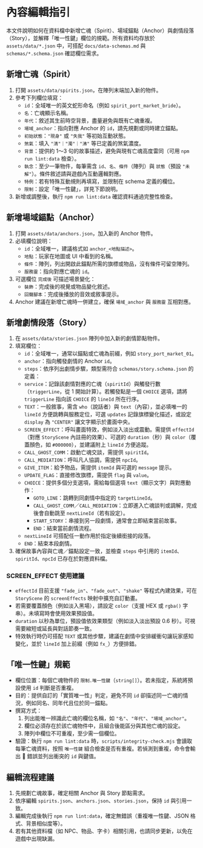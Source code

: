 ﻿# 內容編輯指引

本文件說明如何在資料檔中新增亡魂（Spirit）、場域錨點（Anchor）與劇情段落（Story），並解釋「唯一性鍵」欄位的規範。所有資料均存放於 `assets/data/*.json` 中，可搭配 `docs/data-schemas.md` 與 `schemas/*.schema.json` 確認欄位需求。

## 新增亡魂（Spirit）
1. 打開 `assets/data/spirits.json`，在陣列末端加入新的物件。
2. 參考下列欄位填寫：
   - `id`：全域唯一的英文蛇形命名（例如 `spirit_port_market_bride`）。
   - `名`：亡魂顯示名稱。
   - `年代`：敘述其生前時空背景，盡量避免與既有亡魂重複。
   - `場域_anchor`：指向對應 Anchor 的 `id`，請先規劃或同時建立錨點。
   - `初始狀態`：`"現身"` 或 `"失我"` 等初始互動狀態。
   - `煞氣`：填入 `"清"｜"濁"｜"沸"` 等已定義的煞氣濃度。
   - `背景`：提供約 1～3 句的故事描述，避免與現有亡魂高度雷同（可用 `npm run lint:data` 檢查）。
   - `執念`：至少一筆物件，每筆需含 `id`、`名`、`條件`（陣列）與 `狀態`（預設 `"未解"`）。條件敘述請與遊戲內互動邏輯對應。
   - `特例`：若有特殊互動規則再填寫，並限制在 schema 定義的欄位。
   - `限制`：設定「唯一性鍵」，詳見下節說明。
3. 新增或調整後，執行 `npm run lint:data` 確認資料通過完整性檢查。

## 新增場域錨點（Anchor）
1. 打開 `assets/data/anchors.json`，加入新的 Anchor 物件。
2. 必填欄位說明：
   - `id`：全域唯一，建議格式如 `anchor_<地點描述>`。
   - `地點`：玩家在地圖或 UI 中看到的名稱。
   - `條件`：陣列，列出開啟此錨點所需的旗標或物品，沒有條件可留空陣列。
   - `服務靈`：指向對應亡魂的 `id`。
3. 可選欄位 `完成後` 可描述場景變化：
   - `裝飾`：完成後的視覺或物品變化敘述。
   - `回聲腳本`：完成後播放的音效或敘事提示。
4. Anchor 建議在新增亡魂時一併建立，確保 `場域_anchor` 與 `服務靈` 互相對應。

## 新增劇情段落（Story）
1. 在 `assets/data/stories.json` 陣列中加入新的劇情節點物件。
2. 填寫欄位：
   - `id`：全域唯一，通常以錨點或亡魂為前綴，例如 `story_port_market_01`。
   - `anchor`：指向觸發劇情的 Anchor `id`。
    - `steps`：依序列出劇情步驟，類型需符合 `schemas/story.schema.json` 的定義：
     - `service`：記錄該劇情對應的亡魂（`spiritId`）與觸發行數（`triggerLine`，從 1 開始計算）。若觸發點是一個 `CHOICE` 選項，請將 `triggerLine` 指向該 `CHOICE` 的 `lineId` 所在行序。
     - `TEXT`：一般敘事，需含 `who`（說話者）與 `text`（內容），並必填唯一的 `lineId` 方便跳轉與服務定位，可選 `updates` 記錄旗標變化描述，或設定 `display` 為 `"CENTER"` 讓文字顯示於畫面中央。
      - `SCREEN_EFFECT`：呼叫畫面特效，例如淡入淡出或震動。需提供 `effectId`（對應 `StoryScene` 內註冊的效果）、可選的 `duration`（秒）與 `color`（覆蓋顏色，如 `#000000`），並建議附上 `lineId` 方便追蹤。
      - `CALL_GHOST_COMM`：啟動亡魂交談，需提供 `spiritId`。
      - `CALL_MEDIATION`：呼叫凡人協調，需提供 `npcId`。
      - `GIVE_ITEM`：給予物品，需提供 `itemId` 與可選的 `message` 提示。
      - `UPDATE_FLAG`：直接修改旗標，需提供 `flag` 與 `value`。
     - `CHOICE`：提供多個分支選項，需給每個選項 `text`（顯示文字）與對應動作：
       - `GOTO_LINE`：跳轉到同劇情中指定的 `targetLineId`。
       - `CALL_GHOST_COMM`／`CALL_MEDIATION`：立即進入亡魂談判或調解，完成後會自動跳至 `nextLineId`（若有設定）。
       - `START_STORY`：串接到另一段劇情，通常會立即結束當前故事。
       - `END`：結束當前劇情流程。
      - `nextLineId` 可搭配任一動作用於指定後續銜接的段落。
     - `END`：結束本段劇情。
3. 確保故事內容與亡魂／錨點設定一致，並檢查 `steps` 中引用的 `itemId`、`spiritId`、`npcId` 已存在於對應資料檔。

### SCREEN_EFFECT 使用建議
- `effectId` 目前支援 `"fade_in"`、`"fade_out"`、`"shake"` 等程式內建效果，可在 `StoryScene` 的 `screenEffects` 映射中擴充自訂動畫。
- 若需要覆蓋顏色（例如淡入黑場），請設定 `color`（支援 HEX 或 `rgba()` 字串）。未填寫時會使用效果預設值。
- `duration` 以秒為單位，預設值依效果類型（例如淡入淡出預設 0.6 秒）。可視需要縮短或延長與對話節奏一致。
- 特效執行時仍可搭配 `TEXT` 或其他步驟，建議在劇情中安排緩衝句讓玩家感知變化，並於 `lineId` 加上前綴（例如 `fx_`）方便排錯。

## 「唯一性鍵」規範
- 欄位位置：每個亡魂物件的 `限制.唯一性鍵`（`string[]`）。若未指定，系統將預設使用 `id` 判斷是否重複。
- 目的：提供自訂的「實質唯一性」判定，避免不同 `id` 卻描述同一亡魂的情況，例如同名、同年代且位於同一錨點。
- 撰寫方式：
  1. 列出能唯一辨識此亡魂的欄位名稱，如 `"名"`、`"年代"`、`"場域_anchor"`。
  2. 欄位必須存在於該亡魂物件中，且組合後能區分與其他亡魂的設定。
  3. 陣列中欄位不可重複，至少需一個欄位。
- 驗證：執行 `npm run lint:data` 時，`scripts/integrity-check.mjs` 會讀取每筆亡魂資料，按照 `唯一性鍵` 組合檢查是否有重複。若偵測到重複，命令會輸出 🔴 錯誤並列出衝突的 `id` 與鍵值。

## 編輯流程建議
1. 先規劃亡魂故事，確定相關 Anchor 與 Story 節點需求。
2. 依序編輯 `spirits.json`、`anchors.json`、`stories.json`，保持 `id` 與引用一致。
3. 編輯完成後執行 `npm run lint:data`，確定無錯誤（重複唯一性鍵、JSON 格式、背景相似度等）。
4. 若有其他資料檔（如 NPC、物品、字卡）相關引用，也請同步更新，以免在遊戲中出現缺漏。
